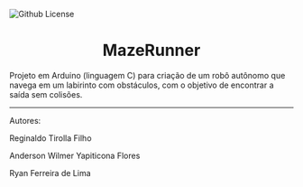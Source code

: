 ![Github License](https://img.shields.io/github/license/reginaldotfilho/mazeRunner-arduino?style=for-the-badge
)

<h1 align="center">MazeRunner</h1>

Projeto em Arduino (linguagem C) para criação de um robô autônomo que navega em um labirinto com obstáculos, com o objetivo de encontrar a saída sem colisões.
<hr>

Autores: 

Reginaldo Tirolla Filho

Anderson Wilmer Yapiticona Flores

Ryan Ferreira de Lima



